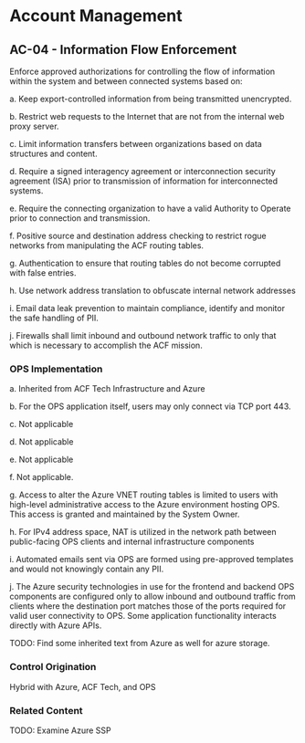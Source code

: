 # Account Management
## AC-04 - Information Flow Enforcement

Enforce approved authorizations for controlling the flow of information within the system and between connected systems based on:

a. Keep export-controlled information from being transmitted unencrypted.

b. Restrict web requests to the Internet that are not from the internal web proxy server.

c. Limit information transfers between organizations based on data structures and content.

d. Require a signed interagency agreement or interconnection security agreement (ISA) prior to transmission of information for interconnected systems.

e. Require the connecting organization to have a valid Authority to Operate prior to connection and transmission.

f. Positive source and destination address checking to restrict rogue networks from manipulating the ACF routing tables.

g. Authentication to ensure that routing tables do not become corrupted with false entries.

h. Use network address translation to obfuscate internal network addresses

i. Email data leak prevention to maintain compliance, identify and monitor the safe handling of PII.

j. Firewalls shall limit inbound and outbound network traffic to only that which is necessary to accomplish the ACF mission.

### OPS Implementation

a. Inherited from ACF Tech Infrastructure and Azure

b. For the OPS application itself, users may only connect via TCP port 443.

c. Not applicable

d. Not applicable

e. Not applicable

f. Not applicable.

g. Access to alter the Azure VNET routing tables is limited to users with high-level administrative access to the Azure environment hosting OPS. This access is granted and maintained by the System Owner.

h. For IPv4 address space, NAT is utilized in the network path between public-facing OPS clients and internal infrastructure components

i. Automated emails sent via OPS are formed using pre-approved templates and would not knowingly contain any PII.

j. The Azure security technologies in use for the frontend and backend OPS components are configured only to allow inbound and outbound traffic from clients where the destination port matches those of the ports required for valid user connectivity to OPS. Some application functionality interacts directly with Azure APIs.

TODO: Find some inherited text from Azure as well for azure storage.

### Control Origination

Hybrid with Azure, ACF Tech, and OPS

### Related Content

TODO: Examine Azure SSP
